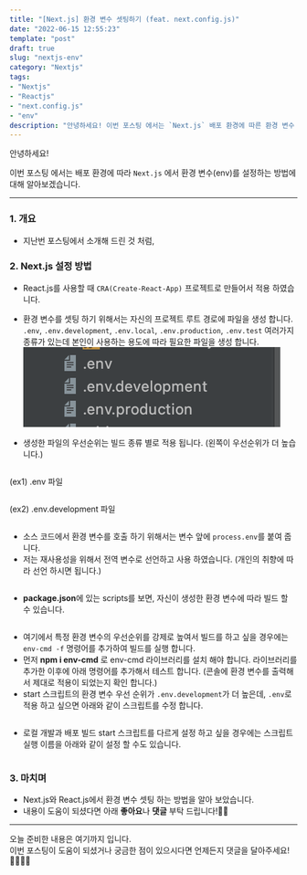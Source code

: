 ```yaml
---
title: "[Next.js] 환경 변수 셋팅하기 (feat. next.config.js)"
date: "2022-06-15 12:55:23"
template: "post"
draft: true
slug: "nextjs-env"
category: "Nextjs"
tags:
- "Nextjs"
- "Reactjs"
- "next.config.js"
- "env"
description: "안녕하세요! 이번 포스팅 에서는 `Next.js` 배포 환경에 따른 환경 변수 셋팅 방법에 대해 알아보겠습니다."
---
```


안녕하세요!

이번 포스팅 에서는 배포 환경에 따라 `Next.js` 에서 환경 변수(env)를 설정하는 방법에 대해 알아보겠습니다.

-----

### 1. 개요
- 지난번 포스팅에서 소개해 드린 것 처럼, 


### 2. Next.js 설정 방법
- React.js를 사용할 때 `CRA(Create-React-App)` 프로젝트로 만들어서 적용 하였습니다.
- 환경 변수를 셋팅 하기 위해서는 자신의 프로젝트 루트 경로에 파일을 생성 합니다. `.env`, `.env.development`, `.env.local`, `.env.production`, `.env.test` 여러가지 종류가 있는데 본인이 사용하는 용도에 따라 필요한 파일을 생성 합니다.
  ![react_env](../../../static/assets/images/react/react-env.png)

- 생성한 파일의 우선순위는 빌드 종류 별로 적용 됩니다. (왼쪽이 우선순위가 더 높습니다.)

```
```

(ex1) .env 파일
```
```

(ex2) .env.development 파일
```
```

- 소스 코드에서 환경 변수를 호출 하기 위해서는 변수 앞에 `process.env`를 붙여 줍니다.
- 저는 재사용성을 위해서 전역 변수로 선언하고 사용 하였습니다. (개인의 취향에 따라 선언 하시면 됩니다.)

```
```

- **package.json**에 있는 scripts를 보면, 자신이 생성한 환경 변수에 따라 빌드 할 수 있습니다.

```
```

- 여기에서 특정 환경 변수의 우선순위를 강제로 높여서 빌드를 하고 싶을 경우에는 `env-cmd -f` 명령어를 추가하여 빌드를 실행 합니다.
- 먼저 **npm i env-cmd** 로 env-cmd 라이브러리를 설치 해야 합니다. 라이브러리를 추가한 이후에 아래 명령어를 추가해서 테스트 합니다. (콘솔에 환경 변수를 출력해서 제대로 적용이 되었는지 확인 합니다.)
- start 스크립트의 환경 변수 우선 순위가 `.env.development`가 더 높은데, `.env`로 적용 하고 싶으면 아래와 같이 스크립트를 수정 합니다.

```
```

- 로컬 개발과 배포 빌드 start 스크립트를 다르게 설정 하고 싶을 경우에는 스크립트 실행 이름을 아래와 같이 설정 할 수도 있습니다.

```
```

### 3. 마치며
- Next.js와 React.js에서 환경 변수 셋팅 하는 방법을 알아 보았습니다.
- 내용이 도움이 되셨다면 아래 **좋아요**나 **댓글** 부탁 드립니다!👍🏻

-----

오늘 준비한 내용은 여기까지 입니다.  
이번 포스팅이 도움이 되셨거나 궁금한 점이 있으시다면 언제든지 댓글을 달아주세요!🙋🏻‍♀️✨    
